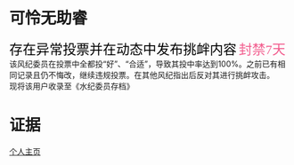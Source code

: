# 可怜无助睿
<font face="黑体" color=black size=5>存在异常投票并在动态中发布挑衅内容</font>
<font face="黑体" color="#f25d8e" size=5>封禁7天</font><br>
该风纪委员在投票中全都投“好”、“合适”，导致其投中率达到100%。之前已有相同记录且仍不悔改，继续违规投票。在其他风纪指出后反对其进行挑衅攻击。<br>
现将该用户收录至《水纪委员存档》
# 证据


[个人主页](https://space.bilibili.com/381474147)
